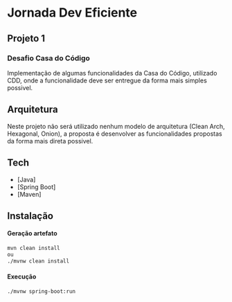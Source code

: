 # Jornada Dev Eficiente 

## Projeto 1
### Desafio Casa do Código

Implementação de algumas funcionalidades da Casa do Código, utilizado CDD, onde a funcionalidade deve ser entregue da forma mais simples possivel.

## Arquitetura

Neste projeto não será utilizado nenhum modelo de arquitetura (Clean Arch, Hexagonal, Onion), a proposta é desenvolver as funcionalidades propostas da forma mais direta possivel.

## Tech

- [Java] 
- [Spring Boot]
- [Maven]

## Instalação

#### Geração artefato 

```sh
mvn clean install
ou
./mvnw clean install
```

#### Execução

```sh
./mvnw spring-boot:run
```
